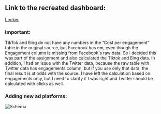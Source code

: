 ## Link to the recreated dashboard: 
[Looker](https://lookerstudio.google.com/s/khj4hGwaObQ)


### Important:
TikTok and Bing do not have any numbers in the “Cost per engagement” table in the original source, but Facebook has em, even though the Engagement column is missing from Facebook's raw data. So I decided this was part of the assignment and also calculated the Tiktok and Bing data. In addition, I had an issue with the Twitter data, because the raw table with Twitter data has engagements column, but if you use only that data, the final result is at odds with the source. I have left the calculation based on engagements only, but I need to clarify if I was right and Twitter should be calculated with clicks as well.

### Adding new ad platforms:
![Schema](https://i.imgur.com/nzV6ppo.jpeg)
